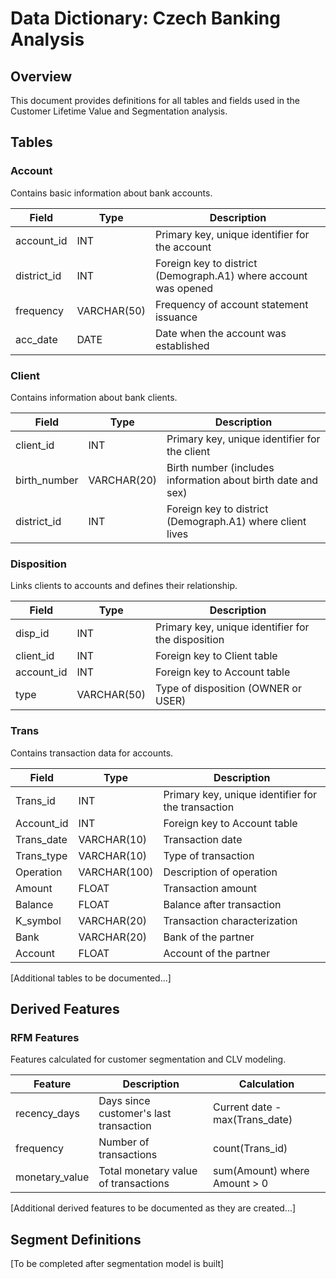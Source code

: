 # Data Dictionary: Czech Banking Analysis

## Overview
This document provides definitions for all tables and fields used in the Customer Lifetime Value and Segmentation analysis.

## Tables

### Account
Contains basic information about bank accounts.

| Field | Type | Description |
|-------|------|-------------|
| account_id | INT | Primary key, unique identifier for the account |
| district_id | INT | Foreign key to district (Demograph.A1) where account was opened |
| frequency | VARCHAR(50) | Frequency of account statement issuance |
| acc_date | DATE | Date when the account was established |

### Client
Contains information about bank clients.

| Field | Type | Description |
|-------|------|-------------|
| client_id | INT | Primary key, unique identifier for the client |
| birth_number | VARCHAR(20) | Birth number (includes information about birth date and sex) |
| district_id | INT | Foreign key to district (Demograph.A1) where client lives |

### Disposition
Links clients to accounts and defines their relationship.

| Field | Type | Description |
|-------|------|-------------|
| disp_id | INT | Primary key, unique identifier for the disposition |
| client_id | INT | Foreign key to Client table |
| account_id | INT | Foreign key to Account table |
| type | VARCHAR(50) | Type of disposition (OWNER or USER) |

### Trans
Contains transaction data for accounts.

| Field | Type | Description |
|-------|------|-------------|
| Trans_id | INT | Primary key, unique identifier for the transaction |
| Account_id | INT | Foreign key to Account table |
| Trans_date | VARCHAR(10) | Transaction date |
| Trans_type | VARCHAR(10) | Type of transaction |
| Operation | VARCHAR(100) | Description of operation |
| Amount | FLOAT | Transaction amount |
| Balance | FLOAT | Balance after transaction |
| K_symbol | VARCHAR(20) | Transaction characterization |
| Bank | VARCHAR(20) | Bank of the partner |
| Account | FLOAT | Account of the partner |

[Additional tables to be documented...]

## Derived Features

### RFM Features
Features calculated for customer segmentation and CLV modeling.

| Feature | Description | Calculation |
|---------|-------------|-------------|
| recency_days | Days since customer's last transaction | Current date - max(Trans_date) |
| frequency | Number of transactions | count(Trans_id) |
| monetary_value | Total monetary value of transactions | sum(Amount) where Amount > 0 |

[Additional derived features to be documented as they are created...]

## Segment Definitions
[To be completed after segmentation model is built]